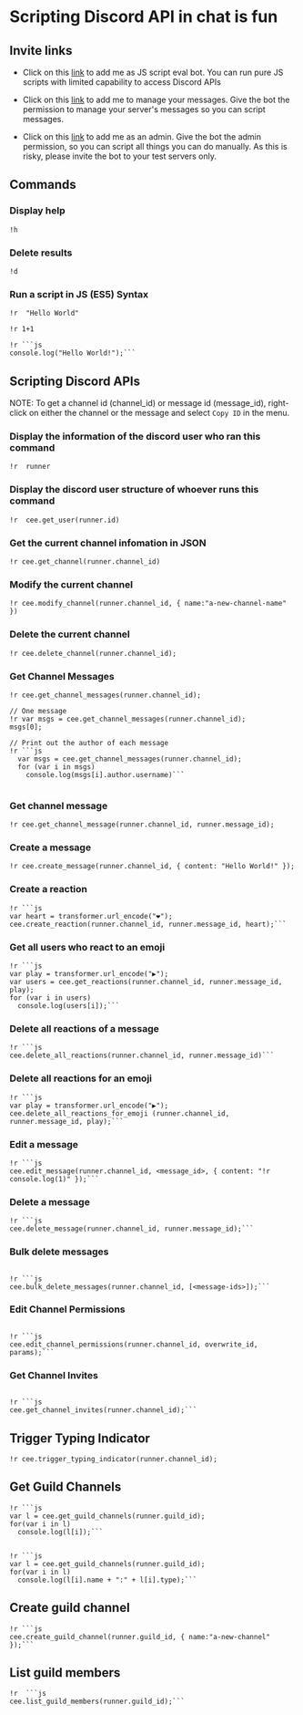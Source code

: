 # Scripting Discord API in chat is fun
## Invite links

* Click on this [link](https://bit.ly/stensal) to add me as JS script eval bot.
  You can run pure JS scripts with limited capability to access Discord APIs
  
* Click on this [link](https://bit.ly/38LFRrS) to add me to manage your messages.
  Give the bot the permission to manage your server's messages so you can script messages.

* Click on this [link](https://bit.ly/3fN0NmD) to add me as an admin.
  Give the bot the admin permission, so you can script all things you can do manually.
  As this is risky, please invite the bot to your test servers only.
    

## Commands

### Display help
```
!h
```

### Delete results
```
!d
```

### Run a script in JS (ES5) Syntax
```
!r  "Hello World"
```

```
!r 1+1
```

```
!r ```js
console.log("Hello World!");```
```

## Scripting Discord APIs
NOTE: To get a channel id (channel_id) or message id (message_id), right-click on either the channel or the message and select `Copy ID` in the menu.

### Display the information of the discord user who ran this command
```
!r  runner
```

### Display the discord user structure of whoever runs this command
```
!r  cee.get_user(runner.id)
```


### Get the current channel infomation in JSON
```
!r cee.get_channel(runner.channel_id)
```

### Modify the current channel
```
!r cee.modify_channel(runner.channel_id, { name:"a-new-channel-name" })
```

### Delete the current channel
```
!r cee.delete_channel(runner.channel_id);
```

### Get Channel Messages
```
!r cee.get_channel_messages(runner.channel_id);
```

```
// One message
!r var msgs = cee.get_channel_messages(runner.channel_id);
msgs[0];
```

```
// Print out the author of each message
!r ```js
  var msgs = cee.get_channel_messages(runner.channel_id);
  for (var i in msgs)
    console.log(msgs[i].author.username)```
 
```

### Get channel message
```
!r cee.get_channel_message(runner.channel_id, runner.message_id);
```

### Create a message
```
!r cee.create_message(runner.channel_id, { content: "Hello World!" });
```

### Create a reaction
```
!r ```js
var heart = transformer.url_encode("❤️");
cee.create_reaction(runner.channel_id, runner.message_id, heart);```
```


### Get all users who react to an emoji
```
!r ```js
var play = transformer.url_encode("▶️");
var users = cee.get_reactions(runner.channel_id, runner.message_id, play);
for (var i in users)
  console.log(users[i]);```
```

### Delete all reactions of a message
```
!r ```js
cee.delete_all_reactions(runner.channel_id, runner.message_id)```
```

### Delete all reactions for an emoji
```
!r ```js
var play = transformer.url_encode("▶️");
cee.delete_all_reactions_for_emoji (runner.channel_id, runner.message_id, play);```
```

### Edit a message
```
!r ```js
cee.edit_message(runner.channel_id, <message_id>, { content: "!r console.log(1)" });```
```

### Delete a message
```
!r ```js
cee.delete_message(runner.channel_id, runner.message_id);```
```

### Bulk delete messages
```

!r ```js
cee.bulk_delete_messages(runner.channel_id, [<message-ids>]);```

```

### Edit Channel Permissions
```

!r ```js
cee.edit_channel_permissions(runner.channel_id, overwrite_id, params);```

```


### Get Channel Invites
```

!r ```js
cee.get_channel_invites(runner.channel_id);```

```

## Trigger Typing Indicator
```
!r cee.trigger_typing_indicator(runner.channel_id);
```

## Get Guild Channels
```
!r ```js
var l = cee.get_guild_channels(runner.guild_id);
for(var i in l)
  console.log(l[i]);```


!r ```js
var l = cee.get_guild_channels(runner.guild_id);
for(var i in l)
  console.log(l[i].name + ":" + l[i].type);```

```

## Create guild channel
```
!r ```js
cee.create_guild_channel(runner.guild_id, { name:"a-new-channel" });```
```

## List guild members
```
!r  ```js
cee.list_guild_members(runner.guild_id);```

```
